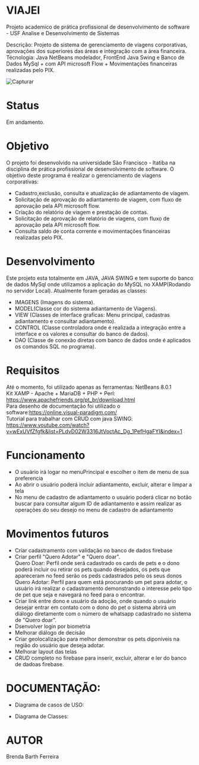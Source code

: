 # VIAJEI
Projeto academico de prática profissional de desenvolvimento de software - USF Analise e Desenvolvimento de Sistemas

Descrição: Projeto de sistema de gerenciamento de viagens corporativas, aprovações dos superiores das áreas e integração com a área financeira. 
Técnologia: Java NetBeans modelador, FrontEnd Java Swing  e Banco de Dados MySql + com API microsoft Flow + Movimentações financeiras realizadas pelo PIX. 

![Capturar](https://user-images.githubusercontent.com/69700727/102127739-a3598180-3e2b-11eb-90e5-c9d541dc298d.PNG)

# Status
Em andamento.

# Objetivo
O projeto foi desenvolvido na universidade São Francisco - Itatiba na disciplina de prática profissional de desenvolvimento de software.
O objetivo deste programa é realizar o gerenciamento de viagens corporativas:
- Cadastro,exclusão, consulta e atualização de adiantamento de viagem.<br>
- Solicitação de aprovação do adiantamento de viagem, com fluxo de aprovação pela API microsoft flow.<br> 
- Criação do relatório de viagem e prestação de contas.<br> 
- Solicitação de aprovação de relatório de viagens, com fluxo de aprovação pela API microsoft flow.<br> 
- Consulta saldo de conta corrente e movimentações financeiras realizadas pelo PIX.

# Desenvolvimento
Este projeto esta totalmente em JAVA, JAVA SWING e tem suporte do banco de dados MySql onde utilizamos a aplicação do MySQL no XAMP(Rodando no servidor Local).
Atualmente foram geradas as classes:
- IMAGENS (Imagens do sistema).<br> 
- MODEL(Classe cor do sistema adiantamento de Viagens).<br> 
- VIEW (Classes de interface graficas: Menu principal, cadastras adiantamento e consultar adiantamento).<br> 
- CONTROL (Classe controladora onde é realizada a integração entre a interface e os valores e consultar do banco de dados).<br> 
- DAO (Classe de conexão diretas com banco de dados onde é aplicados os comandos SQL no programa).<br> 

# Requisitos
Até o momento, foi utilizado apenas as ferramentas: NetBeans 8.0.1<br> 
Kit XAMP - Apache + MariaDB + PHP + Perl: https://www.apachefriends.org/pt_br/download.html <br>
Para desenho de documentação foi utilizado o software:https://online.visual-paradigm.com/ <br> 
Tutorial para trabalhar com CRUD com java SWING: https://www.youtube.com/watch?v=wExUVfZfgfk&list=PLdvD02W3316JtVoctAc_Dg_1PefHgaFYI&index=1 <br>

# Funcionamento
- O usuário irá logar no menuPrincipal e escolher o item de menu de sua preferencia <br>
- Ao abrir o usuário poderá incluir adiantamento, excluir, alterar e limpar a tela <br>
- No menu de cadastro de adiantamento o usuário poderá clicar no botão buscar para consultar algum ID de adiantamento e assim realizar as operações do seu desejo no menu de cadastro de adiantamento <br>

# Movimentos futuros
- Criar cadastramento com validação no banco de dados firebase<br>
- Criar perfil "Quero Adotar" e "Quero doar". <br>
  Quero Doar: Perfil onde será cadastrado os cards de pets e o dono poderá incluir ou retirar os pets quando desejados, os pets que apareceram no feed serão os peds       cadastrados pelo os seus donos<br>
  Quero Adotar: Perfil para quem está procurando um pet para adotar, o usuário irá realizar o cadastramento demonstrando o interesse pelo tipo de pet que seja e navegará no feed para o encontrar. <br>
- Criar link entre dono e usuário da adoção, onde quando o usuário desejar entrar em contato com o dono do pet o sistema abrirá um diálogo diretamente com o número de whatsapp cadastrado no sistema de "Quero doar".<br>
- Dsenvolver login por biometria<br>
- Melhorar diálogo de decisão<br>
- Criar geolocalização para melhor demonstrar os pets diponíveis na região do usuário que deseja adotar. <br>
- Melhorar layout das telas<br>
- CRUD completo no firebase para inserir, excluir, alterar e ler do banco de dadoas firebase. <br>

# DOCUMENTAÇÃO:
- Diagrama de casos de USO:

- Diagrama de Classes:



# AUTOR
Brenda Barth Ferreira <br>
